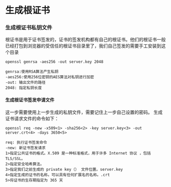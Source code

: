 # 生成根证书

### **生成根证书私钥文件**

根证书是用于证书签发的，证书的签发机构都有自己的根证书。他们的根证书一般已经打包到浏览器的受信任的根证书目录里了，我们自己签发的需要手工安装到这个目录

```
openssl genrsa -aes256 -out server.key 2048

genrsa:使用RSA算法产生私钥
-aes256:使用256位密钥的AES算法对私钥进行加密
-out: 输出文件的路径
2048: 指定私钥长度
```

#### 生成根证书签发申请文件

这一步需要使用上一步生成的私钥文件，需要记住上一步自己设置的密码。 生成证书请求文件的命令如下：

```
openssl req -new -x509<1> -sha256<2> -key server.key<3> -out server.crt<4> -days 3650<5>

req: 执行证书签发命令
-new: 新证书签发请求
1>指定公共证书的格式。X.509 是一种标准格式，用于许多 Internet 协议 ，包括 TLS/SSL。
2>指定安全哈希算法。
3>指定我们之前生成的 private key（） 文件位置。server.key
4>指定生成的证书的名称。可以具有任何扩展名的名称。.crt
5>将证书的生存期指定为 365 天
```

